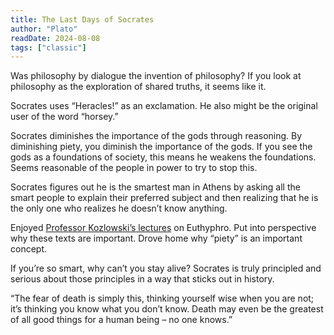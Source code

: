 ```yaml
---
title: The Last Days of Socrates
author: "Plato"
readDate: 2024-08-08
tags: ["classic"]
---
```


Was philosophy by dialogue the invention of philosophy? If you look at philosophy as the exploration of shared truths, it seems like it.

Socrates uses “Heracles!” as an exclamation. He also might be the original user of the word “horsey.”

Socrates diminishes the importance of the gods through reasoning. By diminishing piety, you diminish the importance of the gods. If you see the gods as a foundations of society, this means he weakens the foundations. Seems reasonable of the people in power to try to stop this.

Socrates figures out he is the smartest man in Athens by asking all the smart people to explain their preferred subject and then realizing that he is the only one who realizes he doesn’t know anything.

Enjoyed [Professor Kozlowski’s lectures](https://professorkozlowski.wordpress.com/home/intro-to-philosophy/) on Euthyphro. Put into perspective why these texts are important. Drove home why “piety” is an important concept.

If you’re so smart, why can’t you stay alive? Socrates is truly principled and serious about those principles in a way that sticks out in history.

“The fear of death is simply this, thinking yourself wise when you are not; it’s thinking you know what you don’t know. Death may even be the greatest of all good things for a human being – no one knows.”


